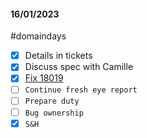 #### 16/01/2023

#domaindays 



- [x] Details in tickets
- [x] Discuss spec with Camille
- [x] [Fix 18019](https://doctolib.atlassian.net/jira/software/c/projects/PIMS/boards/169?modal=detail&selectedIssue=BUGS-18019)
- [ ] `Continue fresh eye report`
- [ ] `Prepare duty`
- [ ] `Bug ownership`
- [x] `S&H`